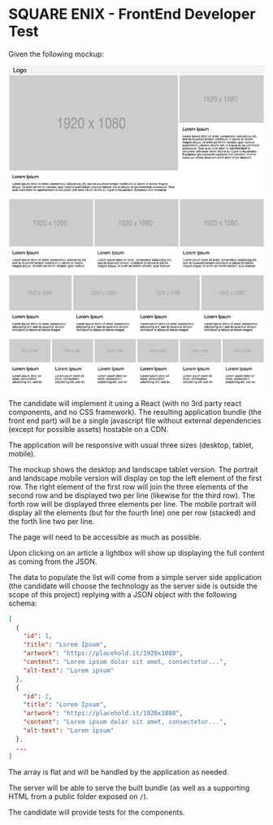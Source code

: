 # SQUARE ENIX - FrontEnd Developer Test

Given the following mockup:

![mockup][mockup]

The candidate will implement it using a React (with no 3rd party react components, and no CSS framework).
The resulting application bundle (the front end part) will be a single javascript file without external dependencies (except for possible assets) hostable on a CDN.

The application will be responsive with usual three sizes (desktop, tablet, mobile).

The mockup shows the desktop and landscape tablet version.
The portrait and landscape mobile version will display on top the left element of the first row. The right element of the first row will join the three elements of the second row and be displayed two per line (likewise for the third row). The forth row will be displayed three elements per line.
The mobile portrait will display all the elements (but for the fourth line) one per row (stacked) and the forth line two per line.

The page will need to be accessible as much as possible.

Upon clicking on an article a lightbox will show up displaying the full content as coming from the JSON.

The data to populate the list will come from a simple server side application (the candidate will choose the technology as the server side is outside the scope of this project) replying with a JSON object with the following schema:

```json
[
  {
    "id": 1,
    "title": "Lorem Ipsum",
    "artwork": "https://placehold.it/1920x1080",
    "content": "Lorem ipsum dolor sit amet, consectetur...",
    "alt-text": "Lorem ipsum"
  },
  {
    "id": 2,
    "title": "Lorem Ipsum",
    "artwork": "https://placehold.it/1920x1080",
    "content": "Lorem ipsum dolor sit amet, consectetur...",
    "alt-text": "Lorem ipsum"
  },
  ...
]
```

The array is flat and will be handled by the application as needed.

The server will be able to serve the built bundle (as well as a supporting HTML from a public folder exposed on `/`).

The candidate will provide tests for the components.


[mockup]: FE_Mockup.jpg
